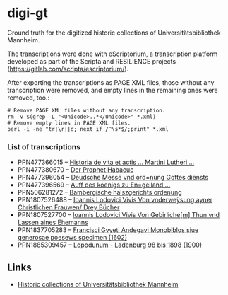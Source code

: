 # digi-gt
Ground truth for the digitized historic collections of Universitätsbibliothek Mannheim.

The transcriptions were done with eScriptorium, a transcription platform
developed as part of the Scripta and RESILIENCE projects
(https://gitlab.com/scripta/escriptorium/).

After exporting the transcriptions as PAGE XML files, those without any
transcription were removed, and empty lines in the remaining ones were
removed, too.:

    # Remove PAGE XML files without any transcription.
    rm -v $(grep -L "<Unicode>..*</Unicode>" *.xml)
    # Remove empty lines in PAGE XML files.
    perl -i -ne "tr|\r||d; next if /^\s*$/;print" *.xml

### List of transcriptions

- PPN477366015 – [Historia de vita et actis ... Martini Lutheri ...](http://digi.bib.uni-mannheim.de/urn/urn:nbn:de:bsz:180-digad-22717)
- PPN477380670 – [Der Prophet Habacuc](http://digi.bib.uni-mannheim.de/urn/urn:nbn:de:bsz:180-digad-22962)
- PPN477396054 – [Deudsche Messe vnd ord=nung Gottes diensts](http://digi.bib.uni-mannheim.de/urn/urn:nbn:de:bsz:180-digad-23003)
- PPN477396569 – [Auff des koenigs zu En=gelland ...](http://digi.bib.uni-mannheim.de/urn/urn:nbn:de:bsz:180-digad-23034)
- PPN506281272 – [Bambergische halszgerichts ordenung](http://digi.bib.uni-mannheim.de/urn/urn:nbn:de:bsz:180-digad-32443)
- PPN1807526488 – [Ioannis Lodovici Vivis Von vnderweÿsung ayner Christlichen Frauwen/ Drey Bücher](http://digi.bib.uni-mannheim.de/urn/urn:nbn:de:bsz:180-digad-36193)
- PPN1807527700 – [Ioannis Lodovici Vivis Von Gebirliche[m] Thun vnd Lassen aines Ehemanns](http://digi.bib.uni-mannheim.de/urn/urn:nbn:de:bsz:180-digad-36180)
- PPN1837705283 – [Francisci Gvyeti Andegavi Monobiblos siue generosae poesews specimen (1602)](http://digi.bib.uni-mannheim.de/urn/urn:nbn:de:bsz:180-digad-36293)
- PPN1885309457 – [Lopodunum - Ladenburg 98 bis 1898 (1900)](http://digi.bib.uni-mannheim.de/urn/urn:nbn:de:bsz:180-digad-36708)

## Links

* [Historic collections of Universitätsbibliothek Mannheim](https://digi.bib.uni-mannheim.de/)
